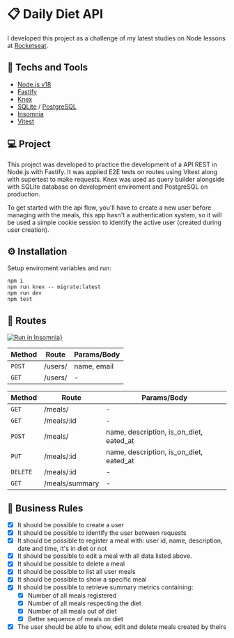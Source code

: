 # 📋 Daily Diet API
I developed this project as a challenge of my latest studies on Node lessons at [Rocketseat](https://www.rocketseat.com.br).

## 🚀 Techs and Tools
- [Node.js v18](https://nodejs.org/)
- [Fastify](https://fastify.dev)
- [Knex](https://knexjs.org/)
- [SQLite](https://www.sqlite.org) / [PostgreSQL](https://www.postgresql.org/)
- [Insomnia](https://insomnia.rest/)
- [Vitest](https://vitest.dev/)

## 💻 Project
This project was developed to practice the development of a API REST in Node.js with Fastify. It was applied E2E tests on routes using Vitest along with supertest to make requests. Knex was used as query builder alongside with SQLite database on development enviroment and PostgreSQL on production. 

To get started with the api flow, you'll have to create a new user before managing with the meals, this app hasn't a authentication system, so it will be used a simple cookie session to identify the active user (created during user creation).

## ⚙️ Installation
Setup enviroment variables and run:
```shell
npm i
npm run knex -- migrate:latest 
npm run dev
npm test
```

## 🔗 Routes
[![Run in Insomnia}](https://insomnia.rest/images/run.svg)](https://insomnia.rest/run/?label=Ignite%20Node.js%3A%20Daily%20Diet%0A&uri=https://raw.githubusercontent.com/rcrdk/daily-diet-nodejs-api/main/insomnia.json)

| Method     | Route          | Params/Body                             |
| ---------- | -------------- | ----------------------------------------|
| ``POST``   | /users/        | name, email                             |
| ``GET``    | /users/        | -                                       |


| Method     | Route          | Params/Body                             |
| ---------- | -------------- | ----------------------------------------|
| ``GET``    | /meals/        | -                                       |
| ``GET``    | /meals/:id     | -                                       |
| ``POST``   | /meals/        | name, description, is_on_diet, eated_at |
| ``PUT``    | /meals/:id     | name, description, is_on_diet, eated_at |
| ``DELETE`` | /meals/:id     | -                                       |
| ``GET``    | /meals/summary | -                                       |


## 🔖 Business Rules
- [x] It should be possible to create a user
- [x] It should be possible to identify the user between requests
- [x] It should be possible to register a meal with: user id, name, description, date and time, it's in diet or not
- [x] It should be possible to edit a meal with all data listed above.
- [x] It should be possible to delete a meal
- [x] It should be possible to list all user meals
- [x] It should be possible to show a specific meal
- [x] It should be possible to retrieve summary metrics containing:
    - [x] Number of all meals registered
    - [x] Number of all meals respecting the diet
    - [x] Number of all meals out of diet
    - [x] Better sequence of meals on diet
- [x] The user should be able to show, edit and delete meals created by theirs
